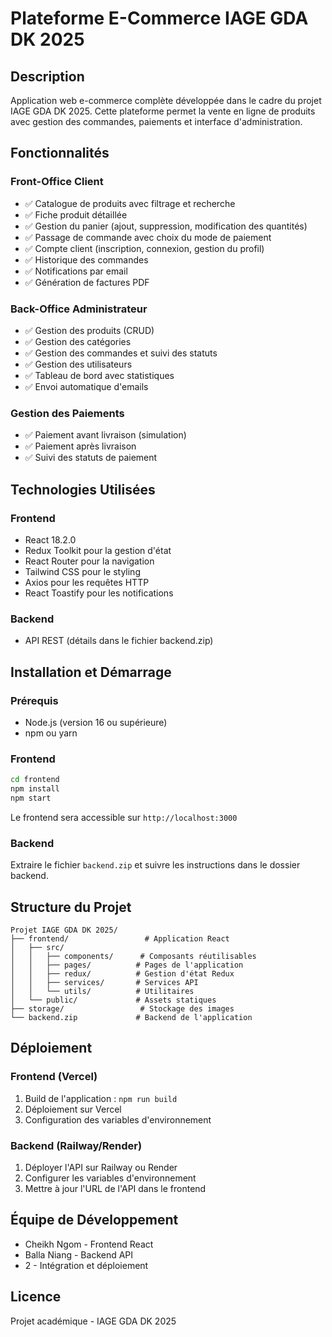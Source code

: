 # Plateforme E-Commerce IAGE GDA DK 2025

## Description
Application web e-commerce complète développée dans le cadre du projet IAGE GDA DK 2025. Cette plateforme permet la vente en ligne de produits avec gestion des commandes, paiements et interface d'administration.

## Fonctionnalités

### Front-Office Client
- ✅ Catalogue de produits avec filtrage et recherche
- ✅ Fiche produit détaillée
- ✅ Gestion du panier (ajout, suppression, modification des quantités)
- ✅ Passage de commande avec choix du mode de paiement
- ✅ Compte client (inscription, connexion, gestion du profil)
- ✅ Historique des commandes
- ✅ Notifications par email
- ✅ Génération de factures PDF

### Back-Office Administrateur
- ✅ Gestion des produits (CRUD)
- ✅ Gestion des catégories
- ✅ Gestion des commandes et suivi des statuts
- ✅ Gestion des utilisateurs
- ✅ Tableau de bord avec statistiques
- ✅ Envoi automatique d'emails

### Gestion des Paiements
- ✅ Paiement avant livraison (simulation)
- ✅ Paiement après livraison
- ✅ Suivi des statuts de paiement

## Technologies Utilisées

### Frontend
- React 18.2.0
- Redux Toolkit pour la gestion d'état
- React Router pour la navigation
- Tailwind CSS pour le styling
- Axios pour les requêtes HTTP
- React Toastify pour les notifications

### Backend
- API REST (détails dans le fichier backend.zip)

## Installation et Démarrage

### Prérequis
- Node.js (version 16 ou supérieure)
- npm ou yarn

### Frontend
```bash
cd frontend
npm install
npm start
```

Le frontend sera accessible sur `http://localhost:3000`

### Backend
Extraire le fichier `backend.zip` et suivre les instructions dans le dossier backend.

## Structure du Projet

```
Projet IAGE GDA DK 2025/
├── frontend/                 # Application React
│   ├── src/
│   │   ├── components/      # Composants réutilisables
│   │   ├── pages/          # Pages de l'application
│   │   ├── redux/          # Gestion d'état Redux
│   │   ├── services/       # Services API
│   │   └── utils/          # Utilitaires
│   └── public/             # Assets statiques
├── storage/                 # Stockage des images
└── backend.zip             # Backend de l'application
```

## Déploiement

### Frontend (Vercel)
1. Build de l'application : `npm run build`
2. Déploiement sur Vercel
3. Configuration des variables d'environnement

### Backend (Railway/Render)
1. Déployer l'API sur Railway ou Render
2. Configurer les variables d'environnement
3. Mettre à jour l'URL de l'API dans le frontend

## Équipe de Développement
- Cheikh Ngom - Frontend React
- Balla Niang - Backend API
- 2 - Intégration et déploiement

## Licence
Projet académique - IAGE GDA DK 2025 